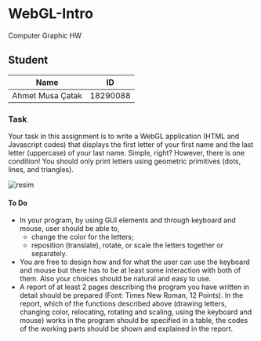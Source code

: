 # WebGL-Intro
Computer Graphic HW
## Student
| Name  | ID |
| ------------- | ------------- |
|Ahmet Musa Çatak|18290088|

### Task
Your task in this assignment is to write a WebGL application (HTML and Javascript codes) that displays the first letter of your first name and the last letter (uppercase) of your last name. Simple, right? However, there is one condition! You should only print letters using geometric primitives (dots, lines, and triangles). 

![resim](https://user-images.githubusercontent.com/56778057/143785797-f6b807f7-81ed-4a2f-9587-9a3b67c9019b.png)


#### To Do
*	In your program, by using GUI elements and through keyboard and mouse, user should be able to,
    * change the color for the letters;
    * reposition (translate), rotate, or scale the letters together or separately.  
* You are free to design how and for what the user can use the keyboard and mouse but there has to be at least some interaction with both of them. Also your choices should be natural and easy to use. 
*	A report of at least 2 pages describing the program you have written in detail should be prepared (Font: Times New Roman, 12 Points). In the report, which of the functions described above (drawing letters, changing color, relocating, rotating and scaling, using the keyboard and mouse) works in the program should be specified in a table, the codes of the working parts should be shown and explained in the report. 
